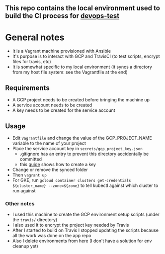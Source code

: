 ## This repo contains the local environment used to build the CI process for [devops-test](https://github.com/brobert83/devops-test)

# General notes
- It is a Vagrant machine provisioned with Ansible
- It's purpose is to interact with GCP and TravisCI (to test scripts, encrypt files for travis, etc)
- It is somewhat specific to my local environment (it syncs a directory from my host file system: see the Vagrantfile at the end)

## Requirements
- A GCP project needs to be created before bringing the machine up
- A service account needs to be created 
- A key needs to be created for the service account
   
## Usage
- Edit `Vagrantfile` and change the value of the GCP_PROJECT_NAME variable to the name of your project 
- Place the service account key in `secrets/gcp_project_key.json` 
  - .gitignore has an entry to prevent this directory accidentally be committed
  - this [guide](https://docs.bmc.com/docs/PATROL4GoogleCloudPlatform/10/creating-a-service-account-key-in-the-google-cloud-platform-project-799095477.html) shows how to create a key
- Change or remove the synced folder    
- Then `vagrant up`
- For GKE, run `gcloud container clusters get-credentials ${cluster_name} --zone=${zone}` to tell kubectl against which cluster to run against

### Other notes
- I used this machine to create the GCP environment setup scripts (under the `travis/` directory)
- I also used it to encrypt the project key needed by Travis 
- After I started to build on Travis I stopped updating the scripts because all the work was done on the app repo
- Also I delete environments from here (I don't have a solution for env cleanup yet)
